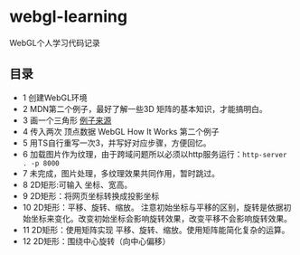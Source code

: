# webgl-learning
WebGL个人学习代码记录

## 目录
- 1 创建WebGL环境
- 2 MDN第二个例子，最好了解一些3D 矩阵的基本知识，才能搞明白。
- 3 画一个三角形
[例子来源](https://webglfundamentals.org/webgl/lessons/webgl-fundamentals.html)
- 4 传入两次 顶点数据
WebGL How It Works 第二个例子
- 5 用TS自行重写一次3，并写好对应步骤，方便回忆。
- 6 加载图片作为纹理，由于跨域问题所以必须以http服务运行：`http-server . -p 8000`
- 7 未完成，图片处理，多纹理效果共同作用，暂时跳过。
- 8 2D矩形:可输入 坐标、宽高。
- 9 2D矩形：将网页坐标转换成投影坐标
- 10 2D矩形：平移、旋转、缩放。 注意初始坐标与平移的区别，旋转是依据初始坐标来变化。改变初始坐标会影响旋转效果，改变平移不会影响旋转效果。
- 11 2D矩形：使用矩阵实现 平移、旋转、缩放。使用矩阵能简化复杂的运算。
- 12 2D矩形：围绕中心旋转（向中心偏移）
